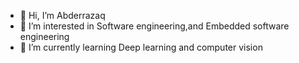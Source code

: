 - 👋 Hi, I’m Abderrazaq
- 👀 I’m interested in Software engineering,and Embedded software engineering
- 🌱 I’m currently learning Deep learning and computer vision

<!---
elmaanaou/elmaanaou is a ✨ special ✨ repository because its `README.md` (this file) appears on your GitHub profile.
You can click the Preview link to take a look at your changes.
--->
